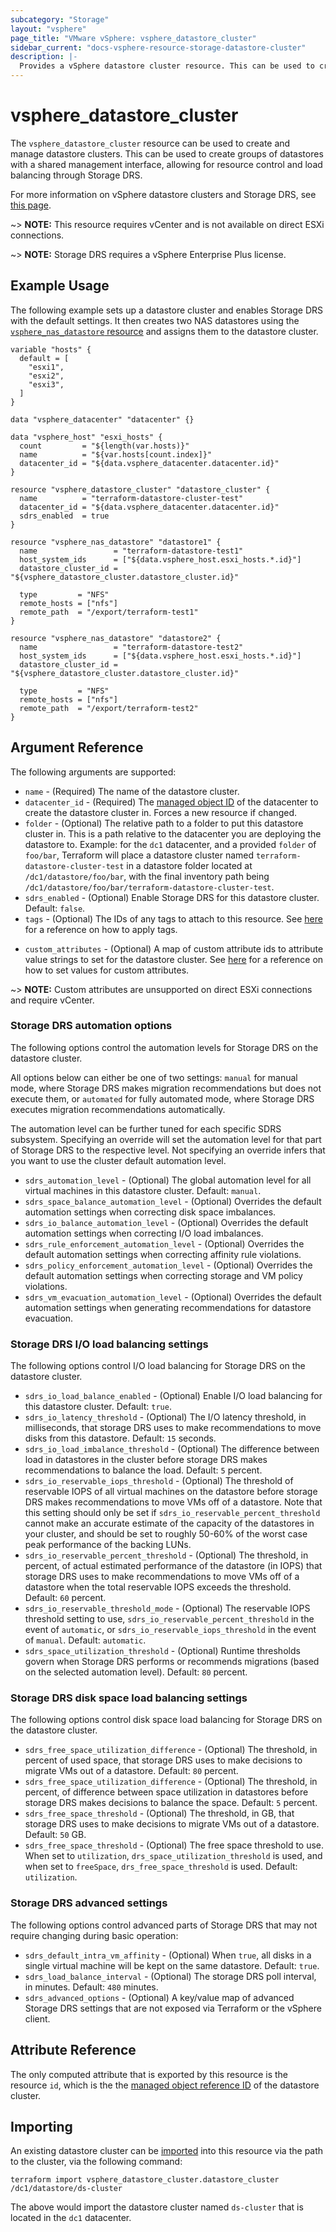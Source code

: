 ```yaml
---
subcategory: "Storage"
layout: "vsphere"
page_title: "VMware vSphere: vsphere_datastore_cluster"
sidebar_current: "docs-vsphere-resource-storage-datastore-cluster"
description: |-
  Provides a vSphere datastore cluster resource. This can be used to create and manage datastore clusters.
---
```


# vsphere\_datastore\_cluster

The `vsphere_datastore_cluster` resource can be used to create and manage
datastore clusters. This can be used to create groups of datastores with a
shared management interface, allowing for resource control and load balancing
through Storage DRS.

For more information on vSphere datastore clusters and Storage DRS, see [this
page][ref-vsphere-datastore-clusters].

[ref-vsphere-datastore-clusters]: https://docs.vmware.com/en/VMware-vSphere/8.0/vsphere-resource-management/GUID-598DF695-107E-406B-9C95-0AF961FC227A.html

~> **NOTE:** This resource requires vCenter and is not available on direct ESXi
connections.

~> **NOTE:** Storage DRS requires a vSphere Enterprise Plus license.

## Example Usage

The following example sets up a datastore cluster and enables Storage DRS with
the default settings. It then creates two NAS datastores using the
[`vsphere_nas_datastore` resource][ref-tf-nas-datastore] and assigns them to
the datastore cluster.

[ref-tf-nas-datastore]: /docs/providers/vsphere/r/nas_datastore.html

```hcl
variable "hosts" {
  default = [
    "esxi1",
    "esxi2",
    "esxi3",
  ]
}

data "vsphere_datacenter" "datacenter" {}

data "vsphere_host" "esxi_hosts" {
  count         = "${length(var.hosts)}"
  name          = "${var.hosts[count.index]}"
  datacenter_id = "${data.vsphere_datacenter.datacenter.id}"
}

resource "vsphere_datastore_cluster" "datastore_cluster" {
  name          = "terraform-datastore-cluster-test"
  datacenter_id = "${data.vsphere_datacenter.datacenter.id}"
  sdrs_enabled  = true
}

resource "vsphere_nas_datastore" "datastore1" {
  name                 = "terraform-datastore-test1"
  host_system_ids      = ["${data.vsphere_host.esxi_hosts.*.id}"]
  datastore_cluster_id = "${vsphere_datastore_cluster.datastore_cluster.id}"

  type         = "NFS"
  remote_hosts = ["nfs"]
  remote_path  = "/export/terraform-test1"
}

resource "vsphere_nas_datastore" "datastore2" {
  name                 = "terraform-datastore-test2"
  host_system_ids      = ["${data.vsphere_host.esxi_hosts.*.id}"]
  datastore_cluster_id = "${vsphere_datastore_cluster.datastore_cluster.id}"

  type         = "NFS"
  remote_hosts = ["nfs"]
  remote_path  = "/export/terraform-test2"
}
```

## Argument Reference

The following arguments are supported:

* `name` - (Required) The name of the datastore cluster.
* `datacenter_id` - (Required) The [managed object ID][docs-about-morefs] of
  the datacenter to create the datastore cluster in. Forces a new resource if
  changed.
* `folder` - (Optional) The relative path to a folder to put this datastore
  cluster in.  This is a path relative to the datacenter you are deploying the
  datastore to.  Example: for the `dc1` datacenter, and a provided `folder` of
  `foo/bar`, Terraform will place a datastore cluster named
  `terraform-datastore-cluster-test` in a datastore folder located at
  `/dc1/datastore/foo/bar`, with the final inventory path being
  `/dc1/datastore/foo/bar/terraform-datastore-cluster-test`.
* `sdrs_enabled` - (Optional) Enable Storage DRS for this datastore cluster.
  Default: `false`.
* `tags` - (Optional) The IDs of any tags to attach to this resource. See
  [here][docs-applying-tags] for a reference on how to apply tags.

[docs-about-morefs]: /docs/providers/vsphere/index.html#use-of-managed-object-references-by-the-vsphere-provider
[docs-applying-tags]: /docs/providers/vsphere/r/tag.html#using-tags-in-a-supported-resource

* `custom_attributes` - (Optional) A map of custom attribute ids to attribute
  value strings to set for the datastore cluster. See
  [here][docs-setting-custom-attributes] for a reference on how to set values
  for custom attributes.

[docs-setting-custom-attributes]: /docs/providers/vsphere/r/custom_attribute.html#using-custom-attributes-in-a-supported-resource

~> **NOTE:** Custom attributes are unsupported on direct ESXi connections
and require vCenter.

### Storage DRS automation options

The following options control the automation levels for Storage DRS on the
datastore cluster.

All options below can either be one of two settings: `manual` for manual mode,
where Storage DRS makes migration recommendations but does not execute them, or
`automated` for fully automated mode, where Storage DRS executes migration
recommendations automatically.

The automation level can be further tuned for each specific SDRS subsystem.
Specifying an override will set the automation level for that part of Storage
DRS to the respective level. Not specifying an override infers that you want to
use the cluster default automation level.

* `sdrs_automation_level` - (Optional) The global automation level for all
  virtual machines in this datastore cluster. Default: `manual`.
* `sdrs_space_balance_automation_level` - (Optional) Overrides the default
  automation settings when correcting disk space imbalances.
* `sdrs_io_balance_automation_level` - (Optional) Overrides the default
  automation settings when correcting I/O load imbalances.
* `sdrs_rule_enforcement_automation_level` - (Optional) Overrides the default
  automation settings when correcting affinity rule violations.
* `sdrs_policy_enforcement_automation_level` - (Optional) Overrides the default
  automation settings when correcting storage and VM policy violations.
* `sdrs_vm_evacuation_automation_level` - (Optional) Overrides the default
  automation settings when generating recommendations for datastore evacuation.

### Storage DRS I/O load balancing settings

The following options control I/O load balancing for Storage DRS on the
datastore cluster.

* `sdrs_io_load_balance_enabled` - (Optional) Enable I/O load balancing for
  this datastore cluster. Default: `true`.
* `sdrs_io_latency_threshold` - (Optional) The I/O latency threshold, in
  milliseconds, that storage DRS uses to make recommendations to move disks
  from this datastore. Default: `15` seconds.
* `sdrs_io_load_imbalance_threshold` - (Optional) The difference between load
  in datastores in the cluster before storage DRS makes recommendations to
  balance the load. Default: `5` percent.
* `sdrs_io_reservable_iops_threshold` - (Optional) The threshold of reservable
  IOPS of all virtual machines on the datastore before storage DRS makes
  recommendations to move VMs off of a datastore. Note that this setting should
  only be set if `sdrs_io_reservable_percent_threshold` cannot make an accurate
  estimate of the capacity of the datastores in your cluster, and should be set
  to roughly 50-60% of the worst case peak performance of the backing LUNs.
* `sdrs_io_reservable_percent_threshold` - (Optional) The threshold, in
  percent, of actual estimated performance of the datastore (in IOPS) that
  storage DRS uses to make recommendations to move VMs off of a datastore when
  the total reservable IOPS exceeds the threshold. Default: `60` percent.
* `sdrs_io_reservable_threshold_mode` - (Optional) The reservable IOPS
  threshold setting to use, `sdrs_io_reservable_percent_threshold` in the event
  of `automatic`, or `sdrs_io_reservable_iops_threshold` in the event of
  `manual`. Default: `automatic`.
* `sdrs_space_utilization_threshold` - (Optional) Runtime thresholds govern
  when Storage DRS performs or recommends migrations
  (based on the selected automation level). Default: `80` percent.

### Storage DRS disk space load balancing settings

The following options control disk space load balancing for Storage DRS on the
datastore cluster.

* `sdrs_free_space_utilization_difference` - (Optional) The threshold, in
  percent of used space, that storage DRS uses to make decisions to migrate VMs
  out of a datastore. Default: `80` percent.
* `sdrs_free_space_utilization_difference` - (Optional) The threshold, in
  percent, of difference between space utilization in datastores before storage
  DRS makes decisions to balance the space. Default: `5` percent.
* `sdrs_free_space_threshold` - (Optional) The threshold, in GB, that storage
  DRS uses to make decisions to migrate VMs out of a datastore. Default: `50`
  GB.
* `sdrs_free_space_threshold` - (Optional) The free space threshold to use.
  When set to `utilization`, `drs_space_utilization_threshold` is used, and
  when set to `freeSpace`, `drs_free_space_threshold` is used. Default:
  `utilization`.

### Storage DRS advanced settings

The following options control advanced parts of Storage DRS that may not
require changing during basic operation:

* `sdrs_default_intra_vm_affinity` - (Optional) When `true`, all disks in a
  single virtual machine will be kept on the same datastore. Default: `true`.
* `sdrs_load_balance_interval` - (Optional) The storage DRS poll interval, in
  minutes. Default: `480` minutes.
* `sdrs_advanced_options` - (Optional) A key/value map of advanced Storage DRS
  settings that are not exposed via Terraform or the vSphere client.

## Attribute Reference

The only computed attribute that is exported by this resource is the resource
`id`, which is the the [managed object reference ID][docs-about-morefs] of the
datastore cluster.

## Importing

An existing datastore cluster can be [imported][docs-import] into this resource
via the path to the cluster, via the following command:

[docs-import]: https://www.terraform.io/docs/import/index.html

```
terraform import vsphere_datastore_cluster.datastore_cluster /dc1/datastore/ds-cluster
```

The above would import the datastore cluster named `ds-cluster` that is located
in the `dc1` datacenter.
